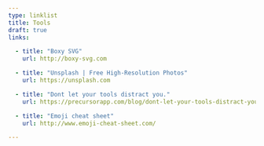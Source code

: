 ```yaml
---
type: linklist
title: Tools
draft: true
links:

  - title: "Boxy SVG"
    url: http://boxy-svg.com

  - title: "Unsplash | Free High-Resolution Photos"
    url: https://unsplash.com

  - title: "Dont let your tools distract you."
    url: https://precursorapp.com/blog/dont-let-your-tools-distract-you

  - title: "Emoji cheat sheet"
    url: http://www.emoji-cheat-sheet.com/

---
```


